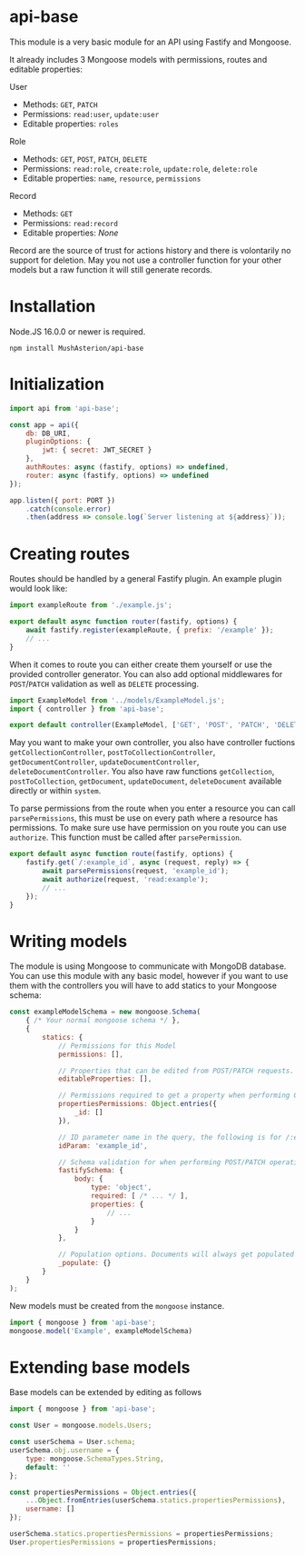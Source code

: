 # api-base

This module is a very basic module for an API using Fastify and Mongoose.

It already includes 3 Mongoose models with permissions, routes and editable properties:

User

-   Methods: `GET`, `PATCH`
-   Permissions: `read:user`, `update:user`
-   Editable properties: `roles`

Role

-   Methods: `GET`, `POST`, `PATCH`, `DELETE`
-   Permissions: `read:role`, `create:role`, `update:role`, `delete:role`
-   Editable properties: `name`, `resource`, `permissions`

Record

-   Methods: `GET`
-   Permissions: `read:record`
-   Editable properties: _None_

Record are the source of trust for actions history and there is volontarily no support for deletion. May you not use a controller function for your other models but a raw function it will still generate records.

# Installation

Node.JS 16.0.0 or newer is required.

```
npm install MushAsterion/api-base
```

# Initialization

```JavaScript
import api from 'api-base';

const app = api({
    db: DB_URI,
    pluginOptions: {
        jwt: { secret: JWT_SECRET }
    },
    authRoutes: async (fastify, options) => undefined,
    router: async (fastify, options) => undefined
});

app.listen({ port: PORT })
    .catch(console.error)
    .then(address => console.log(`Server listening at ${address}`));
```

# Creating routes

Routes should be handled by a general Fastify plugin. An example plugin would look like:

```JavaScript
import exampleRoute from './example.js';

export default async function router(fastify, options) {
    await fastify.register(exampleRoute, { prefix: '/example' });
    // ...
}
```

When it comes to route you can either create them yourself or use the provided controller generator. You can also add optional middlewares for `POST`/`PATCH` validation as well as `DELETE` processing.

```JavaScript
import ExampleModel from '../models/ExampleModel.js';
import { controller } from 'api-base';

export default controller(ExampleModel, ['GET', 'POST', 'PATCH', 'DELETE']);
```

May you want to make your own controller, you also have controller fuctions `getCollectionController`, `postToCollectionController`, `getDocumentController`, `updateDocumentController`, `deleteDocumentController`. You also have raw functions `getCollection`, `postToCollection`, `getDocument`, `updateDocument`, `deleteDocument` available directly or within `system`.

To parse permissions from the route when you enter a resource you can call `parsePermissions`, this must be use on every path where a resource has permissions. To make sure use have permission on you route you can use `authorize`. This function must be called after `parsePermission`.

```JavaScript
export default async function route(fastify, options) {
    fastify.get(`/:example_id`, async (request, reply) => {
        await parsePermissions(request, 'example_id');
        await authorize(request, 'read:example');
        // ...
    });
}
```

# Writing models

The module is using Mongoose to communicate with MongoDB database. You can use this module with any basic model, however if you want to use them with the controllers you will have to add statics to your Mongoose schema:

```JavaScript
const exampleModelSchema = new mongoose.Schema(
    { /* Your normal mongoose schema */ },
    {
        statics: {
            // Permissions for this Model
            permissions: [],

            // Properties that can be edited from POST/PATCH requests. Can be a string or an object of form {name: string, permissions: string|string[]}
            editableProperties: [],

            // Permissions required to get a property when performing GET request. If a property is not here, it will not be retourned from GET requests and if the array is empty it means that no permissions are required.
            propertiesPermissions: Object.entries({
                _id: []
            }),

            // ID parameter name in the query, the following is for /:example_id
            idParam: 'example_id',

            // Schema validation for when performing POST/PATCH operations.
            fastifySchema: {
                body: {
                    type: 'object',
                    required: [ /* ... */ ],
                    properties: {
                        // ...
                    }
                }
            },

            // Population options. Documents will always get populated based on this.
            _populate: {}
        }
    }
);
```

New models must be created from the `mongoose` instance.

```JavaScript
import { mongoose } from 'api-base';
mongoose.model('Example', exampleModelSchema)
```

# Extending base models

Base models can be extended by editing as follows

```JavaScript
import { mongoose } from 'api-base';

const User = mongoose.models.Users;

const userSchema = User.schema;
userSchema.obj.username = {
    type: mongoose.SchemaTypes.String,
    default: ''
};

const propertiesPermissions = Object.entries({
    ...Object.fromEntries(userSchema.statics.propertiesPermissions),
    username: []
});

userSchema.statics.propertiesPermissions = propertiesPermissions;
User.propertiesPermissions = propertiesPermissions;
```
